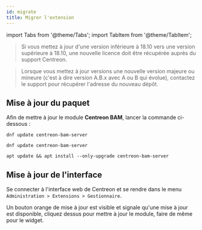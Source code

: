 ```yaml
---
id: migrate
title: Migrer l'extension
---
```

import Tabs from '@theme/Tabs';
import TabItem from '@theme/TabItem';

> Si vous mettez à jour d'une version inférieure à 18.10 vers une version
> supérieure à 18.10, une nouvelle licence doit être récupérée auprès du
> support Centreon.

> Lorsque vous mettez à jour versions une nouvelle version majeure ou
> mineure (c'est à dire version A.B.x avec A ou B qui évolue), contactez
> le support pour récupérer l'adresse du nouveau dépôt.

## Mise à jour du paquet

Afin de mettre à jour le module **Centreon BAM**, lancer la commande
ci-dessous :

<Tabs groupId="sync">
<TabItem value="Alma / RHEL / Oracle Linux 8" label="Alma / RHEL / Oracle Linux 8">

```shell
dnf update centreon-bam-server
```

</TabItem>
<TabItem value="Alma / RHEL / Oracle Linux 9" label="Alma / RHEL / Oracle Linux 9">

```shell
dnf update centreon-bam-server
```

</TabItem>
<TabItem value="Debian 11 & 12" label="Debian 11 & 12">

```shell
apt update && apt install --only-upgrade centreon-bam-server
```

</TabItem>
</Tabs>

## Mise à jour de l'interface

Se connecter à l'interface web de Centreon et se rendre dans le menu
`Administration > Extensions > Gestionnaire`.

Un bouton orange de mise à jour est visible et signale qu'une mise à
jour est disponible, cliquez dessus pour mettre à jour le module, faire
de même pour le widget.
